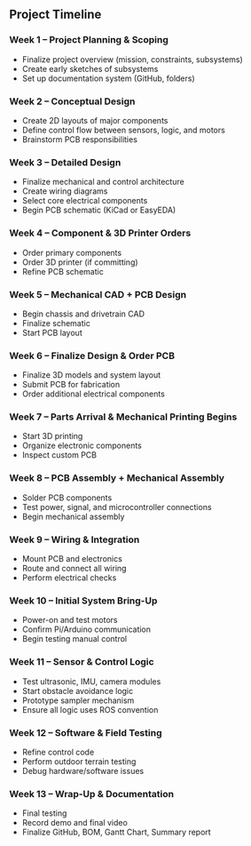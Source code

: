 ## Project Timeline

### Week 1 – Project Planning & Scoping
- Finalize project overview (mission, constraints, subsystems)
- Create early sketches of subsystems
- Set up documentation system (GitHub, folders)

### Week 2 – Conceptual Design
- Create 2D layouts of major components
- Define control flow between sensors, logic, and motors
- Brainstorm PCB responsibilities

### Week 3 – Detailed Design
- Finalize mechanical and control architecture
- Create wiring diagrams
- Select core electrical components
- Begin PCB schematic (KiCad or EasyEDA)

### Week 4 – Component & 3D Printer Orders
- Order primary components
- Order 3D printer (if committing)
- Refine PCB schematic

### Week 5 – Mechanical CAD + PCB Design
- Begin chassis and drivetrain CAD
- Finalize schematic
- Start PCB layout

### Week 6 – Finalize Design & Order PCB
- Finalize 3D models and system layout
- Submit PCB for fabrication
- Order additional electrical components

### Week 7 – Parts Arrival & Mechanical Printing Begins
- Start 3D printing
- Organize electronic components
- Inspect custom PCB

### Week 8 – PCB Assembly + Mechanical Assembly
- Solder PCB components
- Test power, signal, and microcontroller connections
- Begin mechanical assembly

### Week 9 – Wiring & Integration
- Mount PCB and electronics
- Route and connect all wiring
- Perform electrical checks

### Week 10 – Initial System Bring-Up
- Power-on and test motors
- Confirm Pi/Arduino communication
- Begin testing manual control

### Week 11 – Sensor & Control Logic
- Test ultrasonic, IMU, camera modules
- Start obstacle avoidance logic
- Prototype sampler mechanism
- Ensure all logic uses ROS convention

### Week 12 – Software & Field Testing
- Refine control code 
- Perform outdoor terrain testing
- Debug hardware/software issues

### Week 13 – Wrap-Up & Documentation
- Final testing
- Record demo and final video
- Finalize GitHub, BOM, Gantt Chart, Summary report